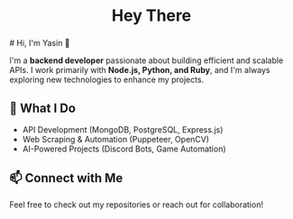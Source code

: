 
###

<h1 align="center">Hey There</h1>

###

<p align="left">
# Hi, I'm Yasin 👋  

I'm a **backend developer** passionate about building efficient and scalable APIs. I work primarily with **Node.js, Python, and Ruby**, and I'm always exploring new technologies to enhance my projects.  

## 🚀 What I Do  
- API Development (MongoDB, PostgreSQL, Express.js)  
- Web Scraping & Automation (Puppeteer, OpenCV)  
- AI-Powered Projects (Discord Bots, Game Automation)  

## 📫 Connect with Me  
Feel free to check out my repositories or reach out for collaboration!
</p>




###
